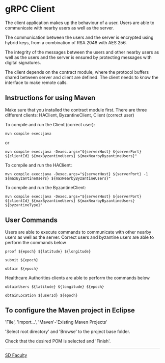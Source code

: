 # gRPC Client

The client application makes up the behaviour of a user. Users are able to communicate with nearby users as well as the server.

The communication between the users and the server is encrypted using hybrid keys, from a combination of RSA 2048 with AES 256.

The integrity of the messages between the users and other nearby users as well as the users and the server is ensured by protecting messages with digital signatures.

The client depends on the contract module, where the protocol buffers shared between server and client are defined.
The client needs to know the interface to make remote calls.


## Instructions for using Maven

Make sure that you installed the contract module first.
There are three different clients: HAClient, ByzantineClient, Client (correct user)

To compile and run the Client (correct user):
```
mvn compile exec:java
```
or 
```
mvn compile exec:java -Dexec.args="${serverHost} ${serverPort} ${clientId} ${maxByzantineUsers} ${maxNearbyByzantineUsers}"
```

To compile and run the HAClient:
```
mvn compile exec:java -Dexec.args="${serverHost} ${serverPort} -1 ${maxByzantineUsers} ${maxNearbyByzantineUsers}"
```

To compile and run the ByzantineClient:
```
mvn compile exec:java -Dexec.args="${serverHost} ${serverPort} ${clientId} ${maxByzantineUsers} ${maxNearbyByzantineUsers} ${byzantineType}"
```


## User Commands

Users are able to execute commands to communicate with other nearby users as well as the server. Correct users and byzantine users are able to perform the commands below
```
proof ${epoch} ${latitude} ${longitude}
```
```
submit ${epoch}
```
```
obtain ${epoch}
```

Healthcare Authorities clients are able to perform the commands below
```
obtainUsers ${latitude} ${longitude} ${epoch}
```
```
obtainLocation ${userId} ${epoch}
```


## To configure the Maven project in Eclipse

'File', 'Import...', 'Maven'-'Existing Maven Projects'

'Select root directory' and 'Browse' to the project base folder.

Check that the desired POM is selected and 'Finish'.


----

[SD Faculty](mailto:leic-sod@disciplinas.tecnico.ulisboa.pt)
